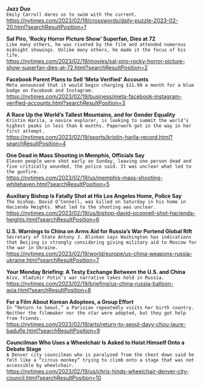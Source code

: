 **Jazz Duo**\
`Emily Carroll dares us to swim with the current.`\
https://nytimes.com/2023/02/19/crosswords/daily-puzzle-2023-02-20.html?searchResultPosition=1

**Sal Piro, ‘Rocky Horror Picture Show’ Superfan, Dies at 72**\
`Like many others, he was riveted by the film and attended numerous midnight showings. Unlike many others, he made it the focus of his life.`\
https://nytimes.com/2023/02/19/movies/sal-piro-rocky-horror-picture-show-superfan-dies-at-72.html?searchResultPosition=2

**Facebook Parent Plans to Sell ‘Meta Verified’ Accounts**\
`Meta announced that it would begin charging $11.99 a month for a blue badge on Facebook and Instagram.`\
https://nytimes.com/2023/02/19/business/meta-facebook-instagram-verified-accounts.html?searchResultPosition=3

**A Race Up the World’s Tallest Mountains, and for Gender Equality**\
`Kristin Harila, a novice explorer, is looking to summit the world’s highest peaks in less than 6 months. Paperwork got in the way in her first attempt.`\
https://nytimes.com/2023/02/19/sports/kristin-harila-record.html?searchResultPosition=4

**One Dead in Mass Shooting in Memphis, Officials Say**\
`Eleven people were shot early on Sunday, leaving one person dead and five critically wounded, the police said. It was unclear what led to the gunfire.`\
https://nytimes.com/2023/02/19/us/memphis-mass-shooting-whitehaven.html?searchResultPosition=5

**Auxiliary Bishop Is Fatally Shot at His Los Angeles Home, Police Say**\
`The bishop, David O’Connell, was killed on Saturday in his home in Hacienda Heights. What led to the shooting was unclear.`\
https://nytimes.com/2023/02/19/us/bishop-david-oconnell-shot-hacienda-heights.html?searchResultPosition=6

**U.S. Warnings to China on Arms Aid for Russia’s War Portend Global Rift**\
`Secretary of State Antony J. Blinken says Washington has indications that Beijing is strongly considering giving military aid to Moscow for the war in Ukraine.`\
https://nytimes.com/2023/02/19/world/europe/us-china-weapons-russia-ukraine.html?searchResultPosition=7

**Your Monday Briefing: A Testy Exchange Between the U.S. and China**\
`Also, Vladimir Putin’s war narrative takes hold in Russia.`\
https://nytimes.com/2023/02/19/briefing/us-china-russia-balloon-asia.html?searchResultPosition=8

**For a Film About Korean Adoptees, a Group Effort**\
`In “Return to Seoul,” a Parisian repeatedly visits her birth country. Neither the filmmaker nor the star were adopted, but they got help from friends.`\
https://nytimes.com/2023/02/19/arts/return-to-seoul-davy-chou-laure-badufle.html?searchResultPosition=9

**Councilman Who Uses a Wheelchair Is Asked to Hoist Himself Onto a Debate Stage**\
`A Denver city councilman who is paralyzed from the chest down said he felt like a “circus monkey” trying to climb onto a stage that was not accessible by wheelchair.`\
https://nytimes.com/2023/02/19/us/chris-hinds-wheelchair-denver-city-council.html?searchResultPosition=10

